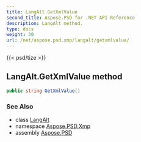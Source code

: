 ```yaml
---
title: LangAlt.GetXmlValue
second_title: Aspose.PSD for .NET API Reference
description: LangAlt method. 
type: docs
weight: 30
url: /net/aspose.psd.xmp/langalt/getxmlvalue/
---
```

{{< psd/tize >}}
## LangAlt.GetXmlValue method

```csharp
public string GetXmlValue()
```

### See Also

* class [LangAlt](../)
* namespace [Aspose.PSD.Xmp](../../langalt/)
* assembly [Aspose.PSD](../../../)


